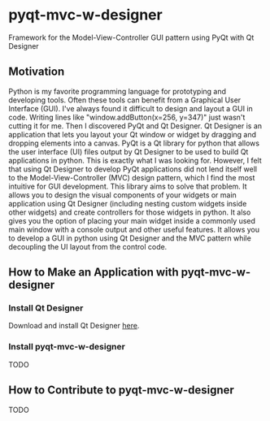 # pyqt-mvc-w-designer
Framework for the Model-View-Controller GUI pattern using PyQt with Qt Designer

## Motivation
Python is my favorite programming language for prototyping and developing tools. Often these tools can benefit from a Graphical User Interface (GUI). I've always found it difficult to design and layout a GUI in code. Writing lines like "window.addButton(x=256, y=347)" just wasn't cutting it for me. Then I discovered PyQt and Qt Designer. Qt Designer is an application that lets you layout your Qt window or widget by dragging and dropping elements into a canvas. PyQt is a Qt library for python that allows the user interface (UI) files output by Qt Designer to be used to build Qt applications in python. This is exactly what I was looking for. However, I felt that using Qt Designer to develop PyQt applications did not lend itself well to the Model-View-Controller (MVC) design pattern, which I find the most intuitive for GUI development. This library aims to solve that problem. It allows you to design the visual components of your widgets or main application using Qt Designer (including nesting custom widgets inside other widgets) and create controllers for those widgets in python. It also gives you the option of placing your main widget inside a commonly used main window with a console output and other useful features. It allows you to develop a GUI in python using Qt Designer and the MVC pattern while decoupling the UI layout from the control code.

## How to Make an Application with pyqt-mvc-w-designer
### Install Qt Designer
Download and install Qt Designer [here](https://build-system.fman.io/qt-designer-download).

### Install pyqt-mvc-w-designer
TODO

## How to Contribute to pyqt-mvc-w-designer
TODO
